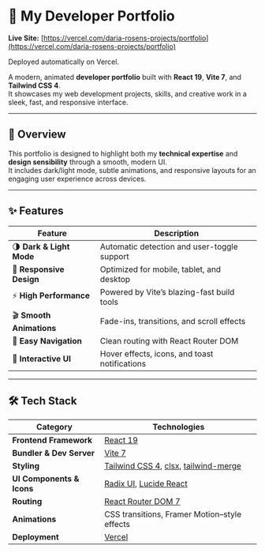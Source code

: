 # 🌟 My Developer Portfolio

**Live Site:** [https://vercel.com/daria-rosens-projects/portfolio](https://vercel.com/daria-rosens-projects/portfolio)

Deployed automatically on Vercel.

A modern, animated **developer portfolio** built with **React 19**, **Vite 7**, and **Tailwind CSS 4**.  
It showcases my web development projects, skills, and creative work in a sleek, fast, and responsive interface.

---

## 🎨 Overview

This portfolio is designed to highlight both my **technical expertise** and **design sensibility** through a smooth, modern UI.  
It includes dark/light mode, subtle animations, and responsive layouts for an engaging user experience across devices.

---

## ✨ Features

| Feature | Description |
|----------|--------------|
| 🌗 **Dark & Light Mode** | Automatic detection and user-toggle support |
| 📱 **Responsive Design** | Optimized for mobile, tablet, and desktop |
| ⚡ **High Performance** | Powered by Vite’s blazing-fast build tools |
| 🎬 **Smooth Animations** | Fade-ins, transitions, and scroll effects |
| 🧭 **Easy Navigation** | Clean routing with React Router DOM |
| 🔔 **Interactive UI** | Hover effects, icons, and toast notifications |

---

## 🛠️ Tech Stack

| Category | Technologies |
|-----------|---------------|
| **Frontend Framework** | [React 19](https://react.dev/) |
| **Bundler & Dev Server** | [Vite 7](https://vitejs.dev/) |
| **Styling** | [Tailwind CSS 4](https://tailwindcss.com/), [clsx](https://github.com/lukeed/clsx), [tailwind-merge](https://github.com/dcastil/tailwind-merge) |
| **UI Components & Icons** | [Radix UI](https://www.radix-ui.com/), [Lucide React](https://lucide.dev/) |
| **Routing** | [React Router DOM 7](https://reactrouter.com/) |
| **Animations** | CSS transitions, Framer Motion–style effects |
| **Deployment** | [Vercel](https://vercel.com/) |

